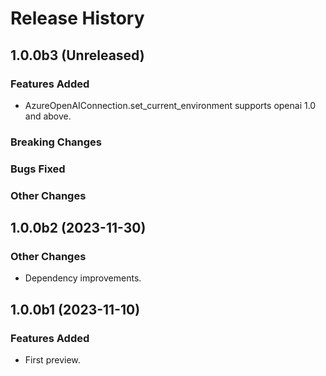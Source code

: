 # Release History

## 1.0.0b3 (Unreleased)

### Features Added

- AzureOpenAIConnection.set_current_environment supports openai 1.0 and above.

### Breaking Changes

### Bugs Fixed

### Other Changes

## 1.0.0b2 (2023-11-30)

### Other Changes

- Dependency improvements.

## 1.0.0b1 (2023-11-10)

### Features Added

- First preview.
